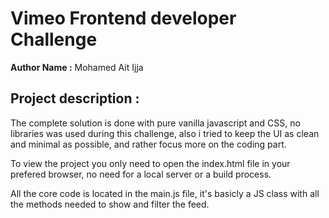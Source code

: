 # Vimeo Frontend developer Challenge

**Author Name :** Mohamed Ait Ijja

## Project description :
The complete solution is done with pure vanilla javascript and CSS, no libraries was used during this challenge, also i tried to keep the UI as clean and minimal as possible, and rather focus more on the coding part.

To view the project you only need to open the index.html file in your prefered browser, no need for a local server or a build process.

All the core code is located in the main.js file, it's basicly a JS class with all the methods needed to show and filter the feed.